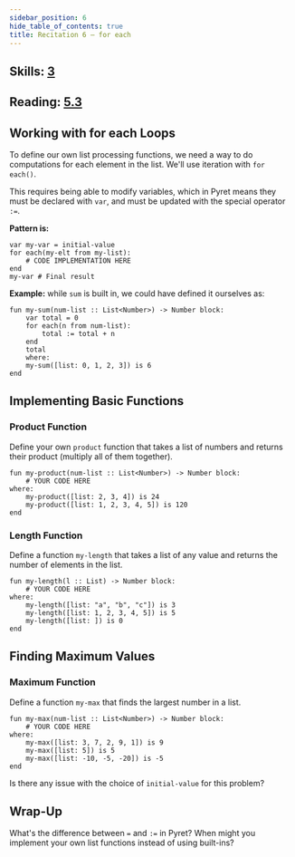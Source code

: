 ```yaml
---
sidebar_position: 6
hide_table_of_contents: true
title: Recitation 6 — for each
---
```


## Skills: [3](/skills/#(3))

## Reading: [5.3]({{DCIC_DOMAIN}}/recursive-data.html)

## Working with for each Loops

To define our own list processing functions, we need a way to do computations for each element in the list. We'll use iteration with `for each()`.

This requires being able to modify variables, which in Pyret means they must be declared with `var`, and must be updated with the special operator `:=`.

**Pattern is:**

```pyret
var my-var = initial-value
for each(my-elt from my-list):
    # CODE IMPLEMENTATION HERE
end
my-var # Final result
```

**Example:** while `sum` is built in, we could have defined it ourselves as:

```pyret
fun my-sum(num-list :: List<Number>) -> Number block:
    var total = 0
    for each(n from num-list):
        total := total + n
    end
    total
    where:
    my-sum([list: 0, 1, 2, 3]) is 6
end
```

## Implementing Basic Functions

### Product Function

Define your own `product` function that takes a list of numbers and returns their product (multiply all of them together).

```pyret
fun my-product(num-list :: List<Number>) -> Number block:
    # YOUR CODE HERE
where:
    my-product([list: 2, 3, 4]) is 24
    my-product([list: 1, 2, 3, 4, 5]) is 120
end
```

### Length Function

Define a function `my-length` that takes a list of any value and returns the number of elements in the list.

```pyret
fun my-length(l :: List) -> Number block:
    # YOUR CODE HERE
where:
    my-length([list: "a", "b", "c"]) is 3
    my-length([list: 1, 2, 3, 4, 5]) is 5
    my-length([list: ]) is 0
end
```

## Finding Maximum Values

### Maximum Function

Define a function `my-max` that finds the largest number in a list.

```pyret
fun my-max(num-list :: List<Number>) -> Number block:
    # YOUR CODE HERE
where:
    my-max([list: 3, 7, 2, 9, 1]) is 9
    my-max([list: 5]) is 5
    my-max([list: -10, -5, -20]) is -5
end
```

Is there any issue with the choice of `initial-value` for this problem?

## Wrap-Up

What's the difference between `=` and `:=` in Pyret? When might you implement your own list functions instead of using built-ins?
